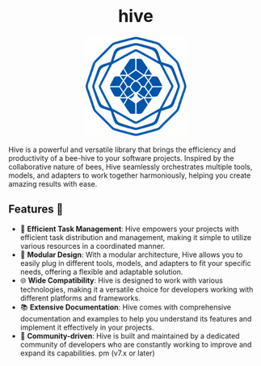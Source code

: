 <h1 align="center"><big>hive</big></h1>

<p align="center"><img src="assets/logo.png" alt="logo" width="200"/></p>

Hive is a powerful and versatile library that brings the efficiency and productivity of a bee-hive to your software projects. Inspired by the collaborative nature of bees, Hive seamlessly orchestrates multiple tools, models, and adapters to work together harmoniously, helping you create amazing results with ease.


## Features 🌟

-   🚀 **Efficient Task Management**: Hive empowers your projects with efficient task distribution and management, making it simple to utilize various resources in a coordinated manner.
-   🧩 **Modular Design**: With a modular architecture, Hive allows you to easily plug in different tools, models, and adapters to fit your specific needs, offering a flexible and adaptable solution.
-   🌐 **Wide Compatibility**: Hive is designed to work with various technologies, making it a versatile choice for developers working with different platforms and frameworks.
-   📚 **Extensive Documentation**: Hive comes with comprehensive documentation and examples to help you understand its features and implement it effectively in your projects.
-   🌱 **Community-driven**: Hive is built and maintained by a dedicated community of developers who are constantly working to improve and expand its capabilities.
    pm (v7.x or later)
